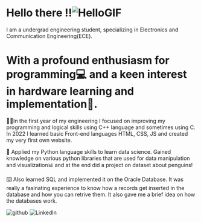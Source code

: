 # Hello there !!![HelloGIF](https://github.com/Ayesha-Siddiqua88/A-part-of-me/assets/128472306/a820a267-2ed5-4f0e-b8c8-6a9fd31c19ff)


I am a undergrad engineering student, specializing in Electronics and Communication Engineering(ECE). 
# With a profound enthusiasm for programming💻 and a keen interest in hardware learning and implementation🦿.   

👩‍💻In the first year of my engineering I focused on improving my programming and logical skills using C++ language and sometimes using C. In 2022 I learned basic Front-end languages HTML, CSS, JS and created my very first own website. 

🐍 Applied my Python language skills to learn data science. Gained knowledge on various python libraries that are used for data manipulation and visualization📊 and at the end did a project on dataset about penguins!

⌨️ Also learned SQL and implemented it on the Oracle Database. It was really a fasinating experience to know how a records get inserted in the database and how you can retrive them. It also gave me a brief idea on how the databases work.



![github](https://img.shields.io/badge/GitHub-000000?style=for-the-badge&logo=GitHub&logoColor=white)
![LinkedIn](https://img.shields.io/badge/LinkedIn-0e76a8?style=for-the-badge&logo=GitHub&logoColor=white)

